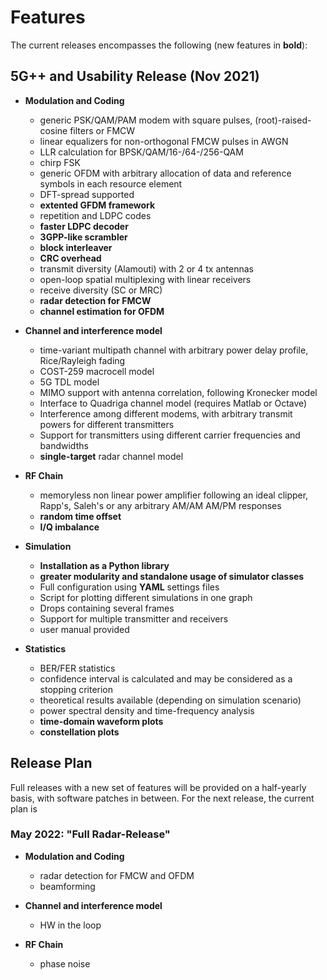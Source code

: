 # Features

The current releases encompasses the following (new features in __bold__):

##  5G++ and Usability Release (Nov 2021)

* **Modulation and Coding**
  * generic PSK/QAM/PAM modem with square pulses, (root)-raised-cosine filters or FMCW
  * linear equalizers for non-orthogonal FMCW pulses in AWGN
  * LLR calculation for BPSK/QAM/16-/64-/256-QAM
  * chirp FSK 
  * generic OFDM with arbitrary allocation of data and reference symbols in each resource element
  * DFT-spread supported
  * __extented GFDM framework__
  * repetition and LDPC codes
  * __faster LDPC decoder__
  * __3GPP-like scrambler__
  * __block interleaver__
  * __CRC overhead__
  * transmit diversity (Alamouti) with 2 or 4 tx antennas
  * open-loop spatial multiplexing with linear receivers
  * receive diversity (SC or MRC)
  * __radar detection for FMCW__
  * __channel estimation for OFDM__

* **Channel and interference model**
  * time-variant multipath channel with arbitrary power delay profile, Rice/Rayleigh fading
  * COST-259 macrocell model
  * 5G TDL model
  * MIMO support with antenna correlation, following Kronecker model
  * Interface to Quadriga channel model (requires Matlab or Octave)
  * Interference among different modems, with arbitrary transmit powers for different transmitters
  * Support for transmitters using different carrier frequencies and bandwidths
  * __single-target__ radar channel model

* **RF Chain**
  * memoryless non linear power amplifier following an ideal clipper, Rapp's, Saleh's or any arbitrary AM/AM AM/PM responses
  * __random time offset__
  * __I/Q imbalance__

* **Simulation**
  * __Installation as a Python library__
  * __greater modularity and standalone usage of simulator classes__
  * Full configuration using __YAML__ settings files
  * Script for plotting different simulations in one graph
  * Drops containing several frames
  * Support for multiple transmitter and receivers
  * user manual provided

* **Statistics**
  * BER/FER statistics
  * confidence interval is calculated and may be considered as a stopping criterion
  * theoretical results available (depending on simulation scenario)
  * power spectral density and time-frequency analysis
  * __time-domain waveform plots__
  * __constellation plots__
  
## Release Plan
Full releases with a new set of features will be provided on a half-yearly basis, with software patches in between.
For the next release, the current plan is

### May 2022: "Full Radar-Release"

* **Modulation and Coding**
  * radar detection for FMCW and OFDM
  * beamforming

* **Channel and interference model**
  * HW in the loop

* **RF Chain**
  * phase noise
